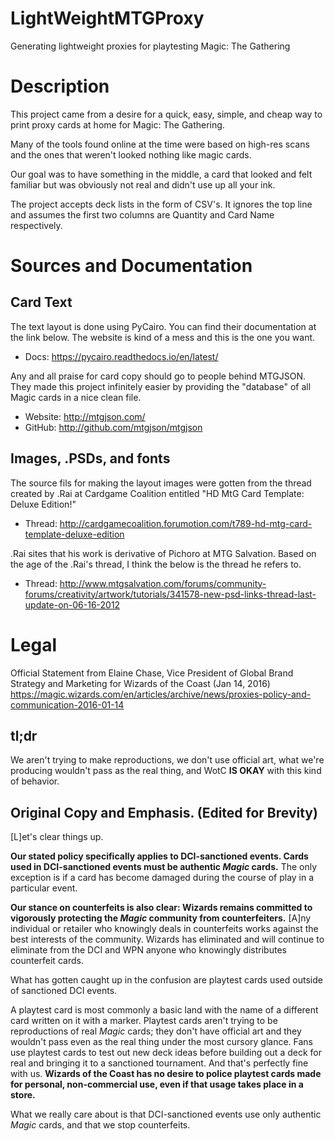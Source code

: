 # LightWeightMTGProxy
Generating lightweight proxies for playtesting Magic: The Gathering


# Description
This project came from a desire for a quick, easy, simple, and cheap way to print proxy cards at home for Magic: The Gathering.

Many of the tools found online at the time were based on high-res scans and the ones that weren't looked nothing like magic cards.

Our goal was to have something in the middle, a card that looked and felt familiar but was obviously not real and didn't use up all your ink.

The project accepts deck lists in the form of CSV's. It ignores the top line and assumes the first two columns are Quantity and Card Name respectively.


# Sources and Documentation
## Card Text
The text layout is done using PyCairo. You can find their documentation at the link below. The website is kind of a mess and this is the one you want.
- Docs: https://pycairo.readthedocs.io/en/latest/

Any and all praise for card copy should go to people behind MTGJSON. They made this project infinitely easier by providing the "database" of all Magic cards in a nice clean file.
- Website: http://mtgjson.com/
- GitHub: http://github.com/mtgjson/mtgjson

## Images, .PSDs, and fonts
The source fils for making the layout images were gotten from the thread created by .Rai at Cardgame Coalition entitled "HD MtG Card Template: Deluxe Edition!"
- Thread: http://cardgamecoalition.forumotion.com/t789-hd-mtg-card-template-deluxe-edition

.Rai sites that his work is derivative of Pichoro at MTG Salvation. Based on the age of the .Rai's thread, I think the below is the thread he refers to.
- Thread: http://www.mtgsalvation.com/forums/community-forums/creativity/artwork/tutorials/341578-new-psd-links-thread-last-update-on-06-16-2012


# Legal
Official Statement from Elaine Chase, Vice President of Global Brand Strategy and Marketing for Wizards of the Coast (Jan 14, 2016)
https://magic.wizards.com/en/articles/archive/news/proxies-policy-and-communication-2016-01-14

## tl;dr
We aren't trying to make reproductions, we don't use official art, what we're producing wouldn't pass as the real thing, and WotC **IS OKAY** with this kind of behavior.

## Original Copy and Emphasis. (Edited for Brevity)
[L]et's clear things up.

**Our stated policy specifically applies to DCI-sanctioned events. Cards used in DCI-sanctioned events must be authentic *Magic* cards.** The only exception is if a card has become damaged during the course of play in a particular event.

**Our stance on counterfeits is also clear: Wizards remains committed to vigorously protecting the *Magic* community from counterfeiters.** [A]ny individual or retailer who knowingly deals in counterfeits works against the best interests of the community. Wizards has eliminated and will continue to eliminate from the DCI and WPN anyone who knowingly distributes counterfeit cards.

What has gotten caught up in the confusion are playtest cards used outside of sanctioned DCI events. 

A playtest card is most commonly a basic land with the name of a different card written on it with a marker. Playtest cards aren't trying to be reproductions of real *Magic* cards; they don't have official art and they wouldn't pass even as the real thing under the most cursory glance. Fans use playtest cards to test out new deck ideas before building out a deck for real and bringing it to a sanctioned tournament. And that's perfectly fine with us. **Wizards of the Coast has no desire to police playtest cards made for personal, non-commercial use, even if that usage takes place in a store.**

What we really care about is that DCI-sanctioned events use only authentic *Magic* cards, and that we stop counterfeits.